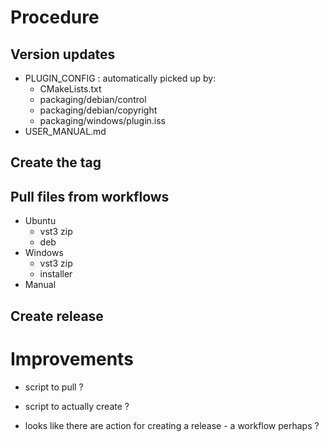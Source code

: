 # Procedure

## Version updates
- PLUGIN_CONFIG : automatically picked up by:
  - CMakeLists.txt
  - packaging/debian/control
  - packaging/debian/copyright
  - packaging/windows/plugin.iss
- USER_MANUAL.md

## Create the tag

## Pull files from workflows
- Ubuntu
  - vst3 zip
  - deb
- Windows
  - vst3 zip
  - installer
- Manual

## Create release

# Improvements
- script to pull ?

- script to actually create ?

- looks like there are action for creating a
  release - a workflow perhaps ?
